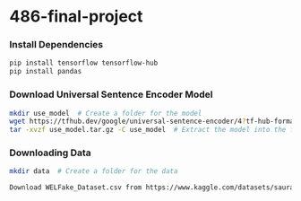 # 486-final-project

### Install Dependencies
```bash
pip install tensorflow tensorflow-hub
pip install pandas
```

### Download Universal Sentence Encoder Model
```bash
mkdir use_model  # Create a folder for the model
wget https://tfhub.dev/google/universal-sentence-encoder/4?tf-hub-format=compressed -O use_model.tar.gz
tar -xvzf use_model.tar.gz -C use_model  # Extract the model into the folder
```

### Downloading Data
```bash
mkdir data  # Create a folder for the data

Download WELFake_Dataset.csv from https://www.kaggle.com/datasets/saurabhshahane/fake-news-classification?resource=download
```